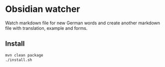 # Obsidian watcher
Watch markdown file for new German words and create another markdown file with translation, example and forms.  

## Install
    
```bash
mvn clean package
./install.sh
```
